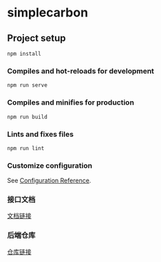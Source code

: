 # simplecarbon

## Project setup
```
npm install
```

### Compiles and hot-reloads for development
```
npm run serve
```

### Compiles and minifies for production
```
npm run build
```

### Lints and fixes files
```
npm run lint
```

### Customize configuration
See [Configuration Reference](https://cli.vuejs.org/config/).

### 接口文档
[文档链接](https://www.showdoc.cc/808562009862873?page_id=4437233702039133)

### 后端仓库
[仓库链接](https://github.com/quewenjin/SimpleCarbon)